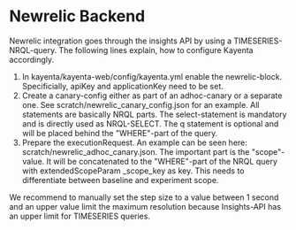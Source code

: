 Newrelic Backend
====

Newrelic integration goes through the insights API by using a TIMESERIES-NRQL-query. The following lines explain, how to configure Kayenta accordingly.

1. In kayenta/kayenta-web/config/kayenta.yml enable the newrelic-block. Specificially, apiKey and applicationKey need to be set.
1. Create a canary-config either as part of an adhoc-canary or a separate one. See scratch/newrelic_canary_config.json for an example. All statements are basically NRQL parts. The select-statement is mandatory and is directly used as NRQL-SELECT. The q statement is optional and will be placed behind the "WHERE"-part of the query.
1. Prepare the executionRequest. An example can be seen here: scratch/newrelic_adhoc_canary.json. The important part is the "scope"-value. It will be concatenated to the "WHERE"-part of the NRQL query with extendedScopeParam _scope_key as key. This needs to differentiate between baseline and experiment scope.

We recommend to manually set the step size to a value between 1 second and an upper value limit the maximum resolution because Insights-API has an upper limit for TIMESERIES queries.
